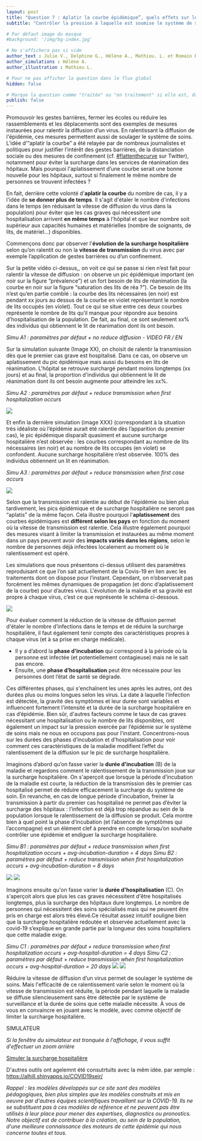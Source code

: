 ```yaml
---
layout: post
title: "Question 7 : Aplatir la courbe épidémique”, quels effets sur le système de soins ?"
subtitle: "Contrôler la pression à laquelle est soumise le système de soins en cas d'épidémie nécessite de se projeter dans le temps."

# Par défaut image du masque 
#background: '/img/bg-index.jpg'

# Ne s'affichera pas si vide
author_text : Julie V., Delphine G., Hélène A., Mathieu. L. et Romain R.
author_simulations : Hélène A.
author_illustration : Mathieu L.

# Pour ne pas afficher la question dans le flux global
hidden: false

# Marque la question comme "traitée" ou "en traitement" si elle est, dans cette ordre, publiée ou non
publish: false
---
```


Promouvoir les gestes barrières, fermer les écoles ou réduire les rassemblements et les déplacements sont des exemples de mesures instaurées pour ralentir la diffusion d’un virus. En ralentissant  la diffusion de l'épidémie, ces mesures permettent aussi de  soulager le système de soins. 
L’idée d’“aplatir la courbe” a été relayée par de nombreux journalistes et politiques pour justifier l’intérêt des gestes barrières, de la distanciation sociale ou des mesures de confinement (cf. [#flattenthecurve](https://covprehension.org/) sur Twitter), notamment pour éviter la surcharge dans les services de réanimation des hôpitaux. Mais pourquoi l'aplatissement d’une courbe serait une bonne nouvelle pour les hôpitaux, surtout si finalement le même nombre de personnes se trouvent infectées ? 

En fait, derrière cette volonté d'**aplatir la courbe** du nombre de cas, il y a l'idée de **se donner plus de temps**. Il s'agit d'étaler le nombre d'infections dans le temps (en réduisant la vitesse de diffusion du virus dans la population) pour éviter que les cas graves qui nécessitent une hospitalisation arrivent **en même temps** à l'hôpital et que leur nombre soit supérieur aux capacités humaines et matérielles (nombre de soignants, de lits, de matériel...) disponibles.

Commençons donc par observer l'**évolution de la surcharge hospitalière** selon qu’on ralentit ou non la **vitesse de transmission** du virus avec par exemple l’application de gestes barrières ou d’un confinement.  

Sur la petite vidéo ci-dessus,, on voit ce qui se passe si rien n’est fait pour ralentir la vitesse de diffusion : on observe un pic épidémique important (en noir sur la figure “prévalence”) et un fort besoin de lits de réanimation (la courbe en noir sur la figure “saturation des lits de réa ?”). Ce besoin de lits n’est qu’en partie comblé : la courbe des lits nécessaires (en noir) est pendant xx jours au dessus de la courbe en violet représentant le nombre de lits occupés (en violet). Tout ce qui se situe entre ces deux courbes représente le nombre de lits qu’il manque pour répondre aux besoins d'hospitalisation de la population. De fait, au final, ce sont seulement xx% des individus qui obtiennent le lit de réanimation dont ils ont besoin.

*Simu A1 : paramètres par défaut + no reduce diffusion - VIDEO FR / EN*

Sur la simulation suivante (Image XX), on choisit de ralentir la transmission dès que le premier cas grave est hospitalisé. Dans ce cas, on observe un aplatissement du pic épidémique mais aussi du besoins en lits de réanimation. L'hôpital se retrouve surchargé pendant moins longtemps (xx jours) et au final, la proportion d'individus qui obtiennent le lit de réanimation dont ils ont besoin augmente pour atteindre les xx%.

*Simu A2 : paramètres par défaut + reduce transmission when first hospitalization occurs*

<img src="/img/posts/Q7-A2_fr.png" class="full-size">

Et enfin  la dernière simulation (image XXX)  (correspondant à la situation très idéaliste où l’épidémie aurait été ralentie dès l’apparition du premier cas), le pic épidémique disparaît quasiment et aucune surcharge hospitalière n’est observée : les courbes correspondant au nombre de lits nécessaires (en noir) et au nombre de lits occupés (en violet) se confondent. Aucune surcharge hospitalière n’est observée. 100% des individus obtiennent un lit en réanimation.

*Simu A3 : paramètres par défaut + reduce transmission when first case occurs*

<img src="/img/posts/Q7-A3_fr.png" class="full-size">


Selon que la transmission est ralentie au début de l'épidémie ou bien plus tardivement, les pics épidémique et de surcharge hospitalière ne seront pas “aplatis” de la même façon.  Cela illustre  pourquoi l'**aplatissement** des courbes épidémiques est **différent selon les pays** en fonction du  moment où la vitesse de transmission est ralentie. Cela illustre également pourquoi des mesures visant à limiter la transmission et instaurées au même moment dans un pays peuvent avoir des **impacts variés dans les régions**, selon le nombre de personnes déjà infectées localement au moment où le ralentissement est opéré.

Les simulations que nous présentons ci-dessus utilisent des paramètres reproduisant ce que l’on sait actuellement de la Covis-19 en lien avec les traitements dont on dispose pour l’instant. Cependant, on n’observerait pas forcément les mêmes dynamiques de propagation (et donc d’aplatissement de la courbe) pour d’autres virus. L'évolution de la maladie et sa gravité est propre à chaque virus, c’est ce que représente le schéma ci-dessous.

<img src="/img/posts/Q7-shema_fr.png" class="full-size">

Pour évaluer comment la réduction de la vitesse de diffusion permet d'étaler le nombre d’infections dans le temps et de réduire la surcharge hospitalière, il faut également tenir compte des caractéristiques propres à chaque virus (et à sa prise en charge médicale). 
- Il y a d’abord la **phase d'incubation** qui correspond à la période où la personne est infectée (et potentiellement contagieuse) mais ne le sait pas encore. 
- Ensuite, une **phase d’hospitalisation** peut être nécessaire pour les personnes dont l’état de santé se dégrade.

Ces différentes phases, qui s'enchaînent les unes après les autres, ont des durées plus ou moins longues selon les virus. La date à laquelle l’infection est détectée, la gravité des symptômes et leur durée sont variables et influencent fortement l'intensité et la durée de la surcharge hospitalière en cas d’épidémie. Bien sûr, d'autres facteurs comme le taux de cas graves nécessitant une hospitalisation ou le nombre de lits disponibles, ont également un impact sur la pression exercée par l’épidémie sur le système de soins mais ne nous en occupons pas pour l'instant. Concentrons-nous sur les durées des phases d’incubation et d’hospitalisation pour voir comment ces caractéristiques de la maladie modifient l’effet du ralentissement de la diffusion sur le pic de surcharge hospitalière.

Imaginons d’abord qu’on fasse varier la **durée d'incubation** (B) de la maladie et regardons comment le ralentissement de la transmission joue sur la surcharge hospitalière. On s'aperçoit que lorsque la période d’incubation de la maladie est courte, la réduction de la transmission dès le premier cas hospitalisé permet de réduire efficacement la surcharge du système de soin. En revanche, en cas de longue période d’incubation, freiner la transmission à partir du premier cas hospitalisé ne permet pas d’éviter la surcharge des hôpitaux : l’infection est déjà trop répandue au sein de la population lorsque le ralentissement de la diffusion se produit. Cela montre bien à quel point la phase d’incubation (et l’absence de symptômes qui l’accompagne) est un élément clef à prendre en compte lorsqu’on souhaite contrôler une épidémie et endiguer la surcharge hospitalière.

*Simu B1 : paramètres par défaut + reduce transmission when first hospitalization occurs + avg-incubation-duration = 4 days*
*Simu B2 : paramètres par défaut + reduce transmission when first hospitalization occurs + avg-incubation-duration = 8 days*

<img src="/img/posts/Q7-B1_fr.png" class="full-size">
<img src="/img/posts/Q7-B2_fr.png" class="full-size">

Imaginons ensuite qu'on fasse varier la **durée d'hospitalisation** (C). On s'aperçoit alors que plus les cas graves nécessitent d'être hospitalisés longtemps, plus la surcharge des hôpitaux dure longtemps. Le nombre de personnes qui nécessitent des soins spécialisés mais qui ne peuvent être pris en charge est alors très élevé.Ce résultat assez intuitif souligne bien que la surcharge hospitalière redoutée et observée actuellement avec la covid-19 s’explique en grande partie par la longueur des soins hospitaliers que cette maladie exige. 

*Simu C1 : paramètres par défaut + reduce transmission when first hospitalization occurs + avg-hospital-duration = 4 days*
*Simu C2 : paramètres par défaut + reduce transmission when first hospitalization occurs + avg-hospital-duration = 20 days*
<img src="/img/posts/Q7-C1_fr.png" class="full-size">
<img src="/img/posts/Q7-C2_fr.png" class="full-size">

Réduire la vitesse de diffusion d’un virus permet de soulager le système de soins. Mais l'efficacité de ce ralentissement varie selon le moment où la vitesse de transmission est réduite, la période pendant laquelle la maladie se diffuse silencieusement sans être détectée par le système de surveillance et la durée de soins que cette maladie nécessite. À vous de vous en convaincre en jouant avec le modèle, avec comme objectif de limiter la surcharge hospitalière.

SIMULATEUR

*Si la fenêtre du simulateur est tronquée à l'affichage, il vous suffit d'effectuer un zoom arrière*

<a href="#" class="btn btn-primary" 
onclick="loadIframeSimulator(7, this); return false;">Simuler la surcharge hospitalière</a>
<div class="iframeContainer"></div>

D'autres outils ont agelemnt été consutrtuits avec la mêm idée. par xemple : https://alhill.shinyapps.io/COVID19seir/

*Rappel : les modèles développés sur ce site sont des modèles pédagogiques, bien plus simples que les modèles construits et mis en oeuvre par d'autres équipes scientifiques travaillant sur la COVID-19. Ils ne se substituent pas à ces modèles de référence et ne peuvent pas être utilisés à leur place pour mener des expertises, diagnostics ou pronostics. Notre objectif est de contribuer à la création, au sein de la population, d'une meilleure connaissance des moteurs de cette épidémie qui nous concerne toutes et tous.*  